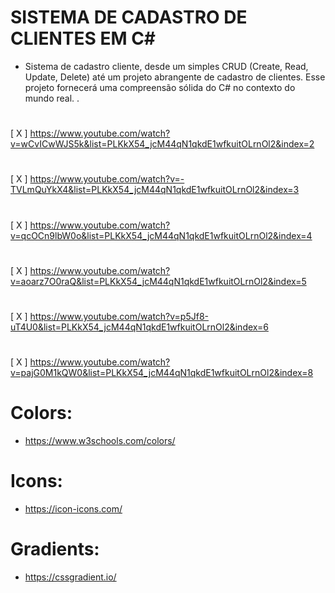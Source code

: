 # SISTEMA DE CADASTRO DE CLIENTES EM C#
 - Sistema de cadastro cliente, desde um simples CRUD (Create, Read, Update, Delete) até um projeto abrangente de cadastro de clientes. 
Esse projeto fornecerá uma compreensão sólida do C# no contexto do mundo real.
.
#
[ X ] https://www.youtube.com/watch?v=wCvICwWJS5k&list=PLKkX54_jcM44qN1qkdE1wfkuitOLrnOl2&index=2

#
[ X ] https://www.youtube.com/watch?v=-TVLmQuYkX4&list=PLKkX54_jcM44qN1qkdE1wfkuitOLrnOl2&index=3

#
[ X ] https://www.youtube.com/watch?v=qcOCn9lbW0o&list=PLKkX54_jcM44qN1qkdE1wfkuitOLrnOl2&index=4

#
[ X ] https://www.youtube.com/watch?v=aoarz7O0raQ&list=PLKkX54_jcM44qN1qkdE1wfkuitOLrnOl2&index=5

#
[ X ] https://www.youtube.com/watch?v=p5Jf8-uT4U0&list=PLKkX54_jcM44qN1qkdE1wfkuitOLrnOl2&index=6

#
[ X ] https://www.youtube.com/watch?v=pajG0M1kQW0&list=PLKkX54_jcM44qN1qkdE1wfkuitOLrnOl2&index=8


# Colors:
- https://www.w3schools.com/colors/
  
# Icons:
 - https://icon-icons.com/

# Gradients:
 - https://cssgradient.io/
   




